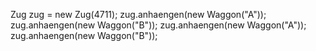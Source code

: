 Zug zug = new Zug(4711);
zug.anhaengen(new Waggon("A"));
zug.anhaengen(new Waggon("B"));
zug.anhaengen(new Waggon("A"));
zug.anhaengen(new Waggon("B"));